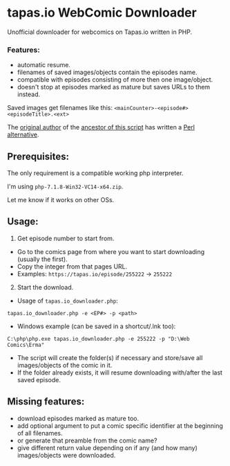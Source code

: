# tapas.io WebComic Downloader
Unofficial downloader for webcomics on Tapas.io written in PHP.

### Features:
 * automatic resume. 
 * filenames of saved images/objects contain the episodes name.
 * compatible with episodes consisting of more then one image/object.
 * doesn't stop at episodes marked as mature but saves URLs to them instead.

Saved images get filenames like this: `<mainCounter>-<episode#> <episodeTitle>.<ext>`

The [original author](https://github.com/TilCreator/) of the [ancestor of this script](https://github.com/l1m3r/tapas.io-phpDLer/commit/7e54ee2) has written a [Perl alternative](https://github.com/TilCreator/Tapas-Comic-Downloader).

## Prerequisites:
The only requirement is a compatible working php interpreter.

I'm using `php-7.1.8-Win32-VC14-x64.zip`.

Let me know if it works on other OSs.

## Usage:
1. Get episode number to start from.
 * Go to the comics page from where you want to start downloading (usually the first).
 * Copy the integer from that pages URL.
 * Examples: `https://tapas.io/episode/255222`  ->  `255222`
2. Start the download.
 * Usage of `tapas.io_downloader.php`:
 ```
 tapas.io_downloader.php -e <EP#> -p <path>
 ```
 * Windows example (can be saved in a shortcut/.lnk too):
 ```
 C:\php\php.exe tapas.io_downloader.php -e 255222 -p "D:\Web Comics\Erma"
 ```
 * The script will create the folder(s) if necessary and store/save all images/objects of the comic in it.
 * If the folder already exists, it will resume downloading with/after the last saved episode.

## Missing features:
 * download episodes marked as mature too.
 * add optional argument to put a comic specific identifier at the beginning of all filenames.
 * or generate that preamble from the comic name?
 * give different return value depending on if any (and how many) images/objects were downloaded.
